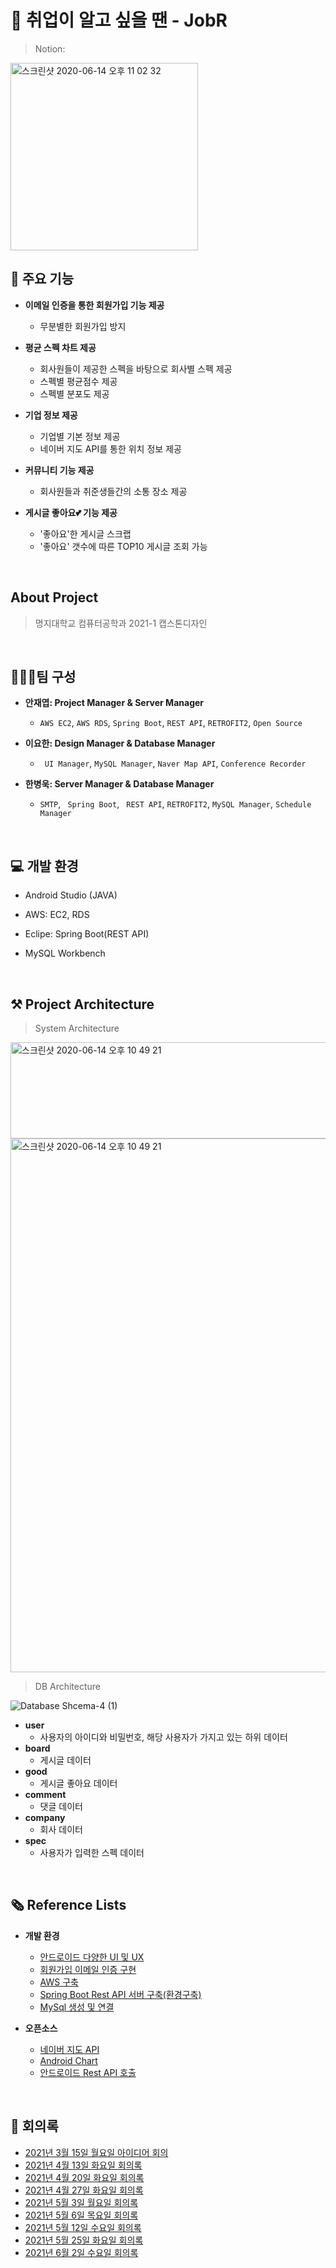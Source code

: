 # 🤔 취업이 알고 싶을 땐 - JobR 
> Notion: 

<img width="300" alt="스크린샷 2020-06-14 오후 11 02 32" src="https://user-images.githubusercontent.com/55496667/123357549-abe20000-d5a4-11eb-8667-98b45620febb.png">

## 📝 주요 기능
* **이메일 인증을 통한 회원가입 기능 제공**
  * 무분별한 회원가입 방지

* **평균 스펙 차트 제공**
  * 회사원들이 제공한 스펙을 바탕으로 회사별 스펙 제공
  * 스펙별 평균점수 제공
  * 스펙별 분포도 제공

* **기업 정보 제공**
  * 기업별 기본 정보 제공
  * 네이버 지도 API를 통한 위치 정보 제공

* **커뮤니티 기능 제공**
  * 회사원들과 취준생들간의 소통 장소 제공
  
* **게시글 좋아요💕 기능 제공**
  * '좋아요'한 게시글 스크랩
  * '좋아요' 갯수에 따른 TOP10 게시글 조회 가능

<br/>

## About Project

> 명지대학교 컴퓨터공학과 2021-1 캡스톤디자인
<br/>

## ️🙋🏻‍♂️팀 구성
  * **안재엽: Project Manager & Server Manager**

    * ` AWS EC2 `, `AWS RDS`, ` Spring Boot `, ` REST API `, `RETROFIT2`, `Open Source`

  * **이요한: Design Manager & Database Manager**

    * ` UI Manager`, `MySQL Manager`, `Naver Map API`, `Conference Recorder`

  * **한병욱: Server Manager & Database Manager**

    * `SMTP`, ` Spring Boot`, ` REST API`, `RETROFIT2`, `MySQL Manager`, `Schedule Manager`

<br/>

## 💻 개발 환경
* Android Studio (JAVA)

* AWS: EC2, RDS

* Eclipe: Spring Boot(REST API)

* MySQL Workbench


<br/>

## ⚒   Project Architecture

> System Architecture
<img width="854" height="154" alt="스크린샷 2020-06-14 오후 10 49 21" src="https://user-images.githubusercontent.com/55496667/123370210-3a14b100-d5ba-11eb-8e9c-40640fb79985.png">
<img width="854" height="854" alt="스크린샷 2020-06-14 오후 10 49 21" src="https://user-images.githubusercontent.com/55496667/123370243-4a2c9080-d5ba-11eb-8305-97ec1faf9062.png">

> DB Architecture

![Database Shcema-4 (1)](https://user-images.githubusercontent.com/55496667/123366554-5d882d80-d5b3-11eb-91ea-0a34aed9f034.png)

* **user**
  * 사용자의 아이디와 비밀번호, 해당 사용자가 가지고 있는 하위 데이터
* **board**
  * 게시글 데이터
* **good**
  * 게시글 좋아요 데이터
* **comment**
  * 댓글 데이터
* **company**
  * 회사 데이터
* **spec**
  * 사용자가 입력한 스펙 데이터

<br/>

 ## 🗞  Reference Lists
  - **개발 환경**
    - [안드로이드 다양한 UI 및 UX](https://github.com/wasabeef/awesome-android-ui)
    - [회원가입 이메일 인증 구현](https://csy7792.tistory.com/m/209)
    - [AWS 구축](https://aws.amazon.com/ko/getting-started/hands-on/build-android-app-amplify/)
    - [Spring Boot Rest API 서버 구축(환경구축)](https://binit.tistory.com/13?category=925287)
    - [MySql 생성 및 연결](https://aws.amazon.com/ko/getting-started/hands-on/create-mysql-db/)

   
  - **오픈소스**
    - [네이버 지도 API](https://navermaps.github.io/android-map-sdk/guide-ko/0.html)
    - [Android Chart](https://github.com/lecho/hellocharts-android)
    - [안드로이드 Rest API 호출](https://velog.io/@jini0318/Android-Retrofit2%EB%A5%BC-%EC%9D%B4%EC%9A%A9%ED%95%9C-API-%EC%84%9C%EB%B2%84%ED%86%B5%EC%8B%A0)


<br/>  

## 📑  회의록
- [2021년 3월 15일 월요일 아이디어 회의](./회의내용/캡디_아이디어_회의.txt)
- [2021년 4월 13일 화요일 회의록](./회의내용/캡디1_회의내용_4.13.txt)
- [2021년 4월 20일 화요일 회의록](./회의내용/캡디1_회의내용_4.20.txt)
- [2021년 4월 27일 화요일 회의록](./회의내용/캡디1_회의내용_4.27.txt)
- [2021년 5월 3일 월요일 회의록](./회의내용/캡디1_회의내용_5.03.txt)
- [2021년 5월 6일 목요일 회의록](./회의내용/캡디1_회의내용_5.06.txt)
- [2021년 5월 12일 수요일 회의록](./회의내용/캡디1_회의내용_5.12.txt)
- [2021년 5월 25일 화요일 회의록](./회의내용/캡디1_회의내용_5.25.txt)
- [2021년 6월 2일 수요일 회의록](./회의내용/캡디1_회의내용_6.02.txt)
